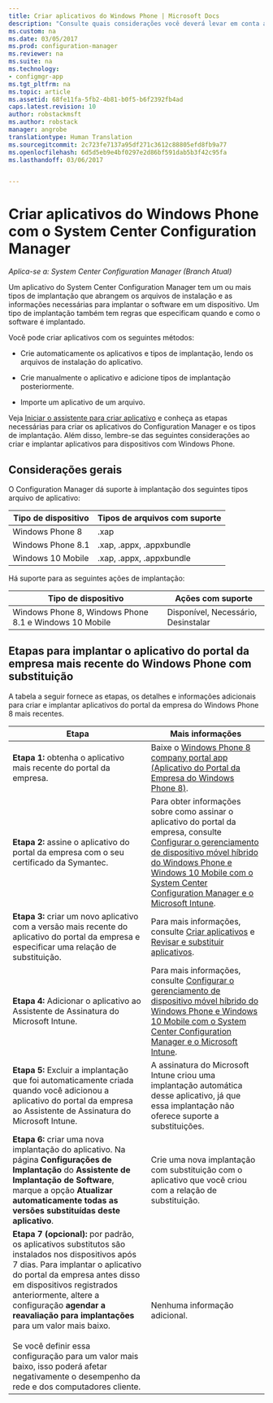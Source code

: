 ```yaml
---
title: Criar aplicativos do Windows Phone | Microsoft Docs
description: "Consulte quais considerações você deverá levar em conta ao criar e implantar aplicativos para dispositivos Windows Phone."
ms.custom: na
ms.date: 03/05/2017
ms.prod: configuration-manager
ms.reviewer: na
ms.suite: na
ms.technology:
- configmgr-app
ms.tgt_pltfrm: na
ms.topic: article
ms.assetid: 68fe11fa-5fb2-4b81-b0f5-b6f2392fb4ad
caps.latest.revision: 10
author: robstackmsft
ms.author: robstack
manager: angrobe
translationtype: Human Translation
ms.sourcegitcommit: 2c723fe7137a95df271c3612c88805efd8fb9a77
ms.openlocfilehash: 6d5d5eb9e4bf0297e2d86bf591dab5b3f42c95fa
ms.lasthandoff: 03/06/2017


---
```

# <a name="create-windows-phone-applications-with-system-center-configuration-manager"></a>Criar aplicativos do Windows Phone com o System Center Configuration Manager

*Aplica-se a: System Center Configuration Manager (Branch Atual)*

Um aplicativo do System Center Configuration Manager tem um ou mais tipos de implantação que abrangem os arquivos de instalação e as informações necessárias para implantar o software em um dispositivo. Um tipo de implantação também tem regras que especificam quando e como o software é implantado.  

 Você pode criar aplicativos com os seguintes métodos:  

-   Crie automaticamente os aplicativos e tipos de implantação, lendo os arquivos de instalação do aplicativo.  

-   Crie manualmente o aplicativo e adicione tipos de implantação posteriormente.  

-   Importe um aplicativo de um arquivo.  

Veja [Iniciar o assistente para criar aplicativo](../../apps/deploy-use/create-applications.md#start-the-create-application-wizard) e conheça as etapas necessárias para criar os aplicativos do Configuration Manager e os tipos de implantação. Além disso, lembre-se das seguintes considerações ao criar e implantar aplicativos para dispositivos com Windows Phone.  

## <a name="general-considerations"></a>Considerações gerais  
 O Configuration Manager dá suporte à implantação dos seguintes tipos arquivo de aplicativo:  

|Tipo de dispositivo|Tipos de arquivos com suporte|  
|-----------------|---------------------|  
|Windows Phone 8|.xap|  
|Windows Phone 8.1|.xap, .appx, .appxbundle|
|Windows 10 Mobile|.xap, .appx, .appxbundle|

 Há suporte para as seguintes ações de implantação:  

|Tipo de dispositivo|Ações com suporte|  
|-----------------|-----------------------|  
|Windows Phone 8, Windows Phone 8.1 e Windows 10 Mobile|Disponível, Necessário, Desinstalar|  

## <a name="steps-to-deploy-the-latest-windows-phone-company-portal-app-with-supersedence"></a>Etapas para implantar o aplicativo do portal da empresa mais recente do Windows Phone com substituição  
 A tabela a seguir fornece as etapas, os detalhes e informações adicionais para criar e implantar aplicativos do portal da empresa do Windows Phone 8 mais recentes.  

|Etapa|Mais informações|  
|----------|----------------------|  
|**Etapa 1:** obtenha o aplicativo mais recente do portal da empresa.|Baixe o [Windows Phone 8 company portal app (Aplicativo do Portal da Empresa do Windows Phone 8)](http://go.microsoft.com/fwlink/?LinkId=268440).|  
|**Etapa 2:** assine o aplicativo do portal da empresa com o seu certificado da Symantec.|Para obter informações sobre como assinar o aplicativo do portal da empresa, consulte [Configurar o gerenciamento de dispositivo móvel híbrido do Windows Phone e Windows 10 Mobile com o System Center Configuration Manager e o Microsoft Intune](../../mdm/deploy-use/enroll-hybrid-windows.md).|  
|**Etapa 3:** criar um novo aplicativo com a versão mais recente do aplicativo do portal da empresa e especificar uma relação de substituição.|Para mais informações, consulte [Criar aplicativos](../../apps/deploy-use/create-applications.md) e [Revisar e substituir aplicativos](../../apps/deploy-use/revise-and-supersede-applications.md).|  
|**Etapa 4:** Adicionar o aplicativo ao Assistente de Assinatura do Microsoft Intune.|Para mais informações, consulte [Configurar o gerenciamento de dispositivo móvel híbrido do Windows Phone e Windows 10 Mobile com o System Center Configuration Manager e o Microsoft Intune](../../mdm/deploy-use/enroll-hybrid-windows.md).|  
|**Etapa 5:** Excluir a implantação que foi automaticamente criada quando você adicionou a aplicativo do portal da empresa ao Assistente de Assinatura do Microsoft Intune.|A assinatura do Microsoft Intune criou uma implantação automática desse aplicativo, já que essa implantação não oferece suporte a substituições.|  
|**Etapa 6:** criar uma nova implantação do aplicativo. Na página **Configurações de Implantação** do **Assistente de Implantação de Software**, marque a opção **Atualizar automaticamente todas as versões substituídas deste aplicativo**.|Crie uma nova implantação com substituição com o aplicativo que você criou com a relação de substituição.|  
|**Etapa 7 (opcional):** por padrão, os aplicativos substitutos são instalados nos dispositivos após 7 dias. Para implantar o aplicativo do portal da empresa antes disso em dispositivos registrados anteriormente, altere a configuração **agendar a reavaliação para implantações** para um valor mais baixo.<br /><br /> Se você definir essa configuração para um valor mais baixo, isso poderá afetar negativamente o desempenho da rede e dos computadores cliente.|Nenhuma informação adicional.|  

